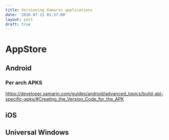```yaml
---
title: Versioning Xamarin applications
date: '2016-07-11 01:37:00'
layout: post
draft: true
---
```

# AppStore

## Android


### Per arch APKS
https://developer.xamarin.com/guides/android/advanced_topics/build-abi-specific-apks/#Creating_the_Version_Code_for_the_APK

## iOS


## Universal Windows
